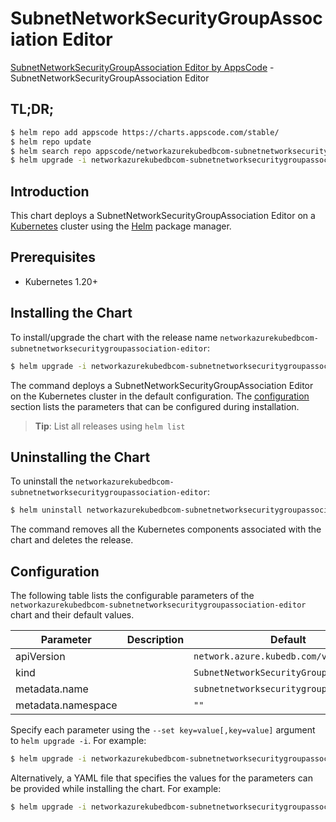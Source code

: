 # SubnetNetworkSecurityGroupAssociation Editor

[SubnetNetworkSecurityGroupAssociation Editor by AppsCode](https://appscode.com) - SubnetNetworkSecurityGroupAssociation Editor

## TL;DR;

```bash
$ helm repo add appscode https://charts.appscode.com/stable/
$ helm repo update
$ helm search repo appscode/networkazurekubedbcom-subnetnetworksecuritygroupassociation-editor --version=v0.25.0
$ helm upgrade -i networkazurekubedbcom-subnetnetworksecuritygroupassociation-editor appscode/networkazurekubedbcom-subnetnetworksecuritygroupassociation-editor -n default --create-namespace --version=v0.25.0
```

## Introduction

This chart deploys a SubnetNetworkSecurityGroupAssociation Editor on a [Kubernetes](http://kubernetes.io) cluster using the [Helm](https://helm.sh) package manager.

## Prerequisites

- Kubernetes 1.20+

## Installing the Chart

To install/upgrade the chart with the release name `networkazurekubedbcom-subnetnetworksecuritygroupassociation-editor`:

```bash
$ helm upgrade -i networkazurekubedbcom-subnetnetworksecuritygroupassociation-editor appscode/networkazurekubedbcom-subnetnetworksecuritygroupassociation-editor -n default --create-namespace --version=v0.25.0
```

The command deploys a SubnetNetworkSecurityGroupAssociation Editor on the Kubernetes cluster in the default configuration. The [configuration](#configuration) section lists the parameters that can be configured during installation.

> **Tip**: List all releases using `helm list`

## Uninstalling the Chart

To uninstall the `networkazurekubedbcom-subnetnetworksecuritygroupassociation-editor`:

```bash
$ helm uninstall networkazurekubedbcom-subnetnetworksecuritygroupassociation-editor -n default
```

The command removes all the Kubernetes components associated with the chart and deletes the release.

## Configuration

The following table lists the configurable parameters of the `networkazurekubedbcom-subnetnetworksecuritygroupassociation-editor` chart and their default values.

|     Parameter      | Description |                      Default                       |
|--------------------|-------------|----------------------------------------------------|
| apiVersion         |             | <code>network.azure.kubedb.com/v1alpha1</code>     |
| kind               |             | <code>SubnetNetworkSecurityGroupAssociation</code> |
| metadata.name      |             | <code>subnetnetworksecuritygroupassociation</code> |
| metadata.namespace |             | <code>""</code>                                    |


Specify each parameter using the `--set key=value[,key=value]` argument to `helm upgrade -i`. For example:

```bash
$ helm upgrade -i networkazurekubedbcom-subnetnetworksecuritygroupassociation-editor appscode/networkazurekubedbcom-subnetnetworksecuritygroupassociation-editor -n default --create-namespace --version=v0.25.0 --set apiVersion=network.azure.kubedb.com/v1alpha1
```

Alternatively, a YAML file that specifies the values for the parameters can be provided while
installing the chart. For example:

```bash
$ helm upgrade -i networkazurekubedbcom-subnetnetworksecuritygroupassociation-editor appscode/networkazurekubedbcom-subnetnetworksecuritygroupassociation-editor -n default --create-namespace --version=v0.25.0 --values values.yaml
```
